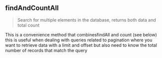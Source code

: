 ## findAndCountAll

> Search for multiple elements in the database, returns both data and total count

This is a convenience method that combinesfindAll and count (see below) this is useful when dealing with queries related to pagination where you want to retrieve data with a limit and offset but also need to know the total number of records that match the query

